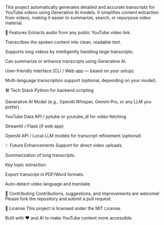This project automatically generates detailed and accurate transcripts for YouTube videos using Generative AI models. It simplifies content extraction from videos, making it easier to summarize, search, or repurpose video material.

🚀 Features
Extracts audio from any public YouTube video link.

Transcribes the spoken content into clean, readable text.

Supports long videos by intelligently handling large transcripts.

Can summarize or enhance transcripts using Generative AI.

User-friendly interface (CLI / Web app — based on your setup).

Multi-language transcription support (optional, depending on your model).

🛠 Tech Stack
Python for backend scripting

Generative AI Model (e.g., OpenAI Whisper, Gemini Pro, or any LLM you prefer)

YouTube Data API / pytube or youtube_dl for video fetching

Streamlit / Flask (if web app)

OpenAI API / Local LLM models for transcript refinement (optional)

✨ Future Enhancements
Support for direct video uploads.

Summarization of long transcripts.

Key topic extraction.

Export transcript in PDF/Word formats.

Auto-detect video language and translate.

🤝 Contributing
Contributions, suggestions, and improvements are welcome!
Please fork the repository and submit a pull request.

📄 License
This project is licensed under the MIT License.

Built with ❤️ and AI to make YouTube content more accessible.